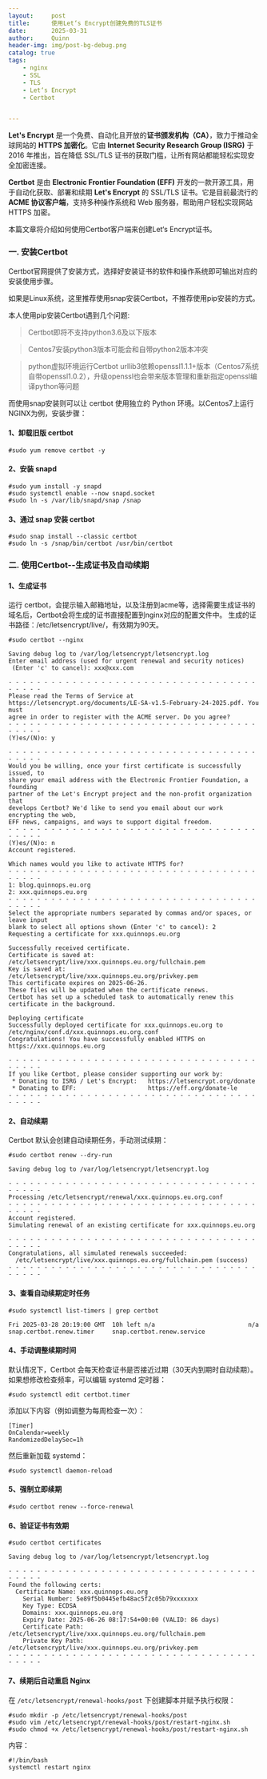 ```yaml
---
layout:     post
title:      使用Let‘s Encrypt创建免费的TLS证书
date:       2025-03-31
author:     Quinn
header-img: img/post-bg-debug.png
catalog: true
tags:
    - nginx
    - SSL
    - TLS
    - Let‘s Encrypt
    - Certbot


---
```


**Let's Encrypt** 是一个免费、自动化且开放的**证书颁发机构（CA）**，致力于推动全球网站的 **HTTPS 加密化**。它由 **Internet Security Research Group (ISRG)** 于 2016 年推出，旨在降低 SSL/TLS 证书的获取门槛，让所有网站都能轻松实现安全加密连接。

**Certbot** 是由 **Electronic Frontier Foundation (EFF)** 开发的一款开源工具，用于自动化获取、部署和续期 **Let's Encrypt** 的 SSL/TLS 证书。它是目前最流行的 **ACME 协议客户端**，支持多种操作系统和 Web 服务器，帮助用户轻松实现网站 HTTPS 加密。

本篇文章将介绍如何使用Certbot客户端来创建Let‘s Encrypt证书。

### 一. 安装Certbot

Certbot官网提供了安装方式，选择好安装证书的软件和操作系统即可输出对应的安装使用步骤。

如果是Linux系统，这里推荐使用snap安装Certbot，不推荐使用pip安装的方式。

本人使用pip安装Certbot遇到几个问题:

> Certbot即将不支持python3.6及以下版本

> Centos7安装python3版本可能会和自带python2版本冲突

> python虚拟环境运行Certbot urllib3依赖openssl1.1.1+版本（Centos7系统自带openssl1.0.2），升级openssl也会带来版本管理和重新指定openssl编译python等问题

而使用snap安装则可以让 certbot 使用独立的 Python 环境。以Centos7上运行NGINX为例，安装步骤：

#### 1、卸载旧版 certbot

```
#sudo yum remove certbot -y
```

 #### 2、安装 snapd

```
#sudo yum install -y snapd
#sudo systemctl enable --now snapd.socket
#sudo ln -s /var/lib/snapd/snap /snap
```


 #### 3、通过 snap 安装 certbot

```
#sudo snap install --classic certbot
#sudo ln -s /snap/bin/certbot /usr/bin/certbot
```

### 二. 使用Certbot--生成证书及自动续期

#### 1、生成证书
运行 certbot，会提示输入邮箱地址，以及注册到acme等，选择需要生成证书的域名后，Certbot会将生成的证书直接配置到nginx对应的配置文件中。
生成的证书路径：/etc/letsencrypt/live/，有效期为90天。

```
#sudo certbot --nginx

Saving debug log to /var/log/letsencrypt/letsencrypt.log
Enter email address (used for urgent renewal and security notices)
 (Enter 'c' to cancel): xxx@xxx.com

- - - - - - - - - - - - - - - - - - - - - - - - - - - - - - - - - - - - - - - -
Please read the Terms of Service at
https://letsencrypt.org/documents/LE-SA-v1.5-February-24-2025.pdf. You must
agree in order to register with the ACME server. Do you agree?
- - - - - - - - - - - - - - - - - - - - - - - - - - - - - - - - - - - - - - - -
(Y)es/(N)o: y

- - - - - - - - - - - - - - - - - - - - - - - - - - - - - - - - - - - - - - - -
Would you be willing, once your first certificate is successfully issued, to
share your email address with the Electronic Frontier Foundation, a founding
partner of the Let's Encrypt project and the non-profit organization that
develops Certbot? We'd like to send you email about our work encrypting the web,
EFF news, campaigns, and ways to support digital freedom.
- - - - - - - - - - - - - - - - - - - - - - - - - - - - - - - - - - - - - - - -
(Y)es/(N)o: n
Account registered.

Which names would you like to activate HTTPS for?
- - - - - - - - - - - - - - - - - - - - - - - - - - - - - - - - - - - - - - - -
1: blog.quinnops.eu.org
2: xxx.quinnops.eu.org
- - - - - - - - - - - - - - - - - - - - - - - - - - - - - - - - - - - - - - - -
Select the appropriate numbers separated by commas and/or spaces, or leave input
blank to select all options shown (Enter 'c' to cancel): 2
Requesting a certificate for xxx.quinnops.eu.org

Successfully received certificate.
Certificate is saved at: /etc/letsencrypt/live/xxx.quinnops.eu.org/fullchain.pem
Key is saved at:         /etc/letsencrypt/live/xxx.quinnops.eu.org/privkey.pem
This certificate expires on 2025-06-26.
These files will be updated when the certificate renews.
Certbot has set up a scheduled task to automatically renew this certificate in the background.

Deploying certificate
Successfully deployed certificate for xxx.quinnops.eu.org to /etc/nginx/conf.d/xxx.quinnops.eu.org.conf
Congratulations! You have successfully enabled HTTPS on https://xxx.quinnops.eu.org

- - - - - - - - - - - - - - - - - - - - - - - - - - - - - - - - - - - - - - - -
If you like Certbot, please consider supporting our work by:
 * Donating to ISRG / Let's Encrypt:   https://letsencrypt.org/donate
 * Donating to EFF:                    https://eff.org/donate-le
- - - - - - - - - - - - - - - - - - - - - - - - - - - - - - - - - - - - - - - -
```

#### 2、自动续期

Certbot 默认会创建自动续期任务，手动测试续期：

```
#sudo certbot renew --dry-run

Saving debug log to /var/log/letsencrypt/letsencrypt.log

- - - - - - - - - - - - - - - - - - - - - - - - - - - - - - - - - - - - - - - -
Processing /etc/letsencrypt/renewal/xxx.quinnops.eu.org.conf
- - - - - - - - - - - - - - - - - - - - - - - - - - - - - - - - - - - - - - - -
Account registered.
Simulating renewal of an existing certificate for xxx.quinnops.eu.org

- - - - - - - - - - - - - - - - - - - - - - - - - - - - - - - - - - - - - - - -
Congratulations, all simulated renewals succeeded: 
  /etc/letsencrypt/live/xxx.quinnops.eu.org/fullchain.pem (success)
- - - - - - - - - - - - - - - - - - - - - - - - - - - - - - - - - - - - - - - -
```

#### 3、查看自动续期定时任务

```
#sudo systemctl list-timers | grep certbot

Fri 2025-03-28 20:19:00 GMT  10h left n/a                          n/a    snap.certbot.renew.timer     snap.certbot.renew.service
```

#### 4、手动调整续期时间

默认情况下，Certbot 会每天检查证书是否接近过期（30天内到期时自动续期）。如果想修改检查频率，可以编辑 systemd 定时器：

```
#sudo systemctl edit certbot.timer
```

添加以下内容（例如调整为每周检查一次）：

```
[Timer]
OnCalendar=weekly
RandomizedDelaySec=1h
```

然后重新加载 systemd：

```
#sudo systemctl daemon-reload
```

#### 5、强制立即续期

```
#sudo certbot renew --force-renewal
```

#### 6、验证证书有效期

```
#sudo certbot certificates

Saving debug log to /var/log/letsencrypt/letsencrypt.log

- - - - - - - - - - - - - - - - - - - - - - - - - - - - - - - - - - - - - - - -
Found the following certs:
  Certificate Name: xxx.quinnops.eu.org
    Serial Number: 5e89f5b0445efb48ac5f2c05b79xxxxxxx
    Key Type: ECDSA
    Domains: xxx.quinnops.eu.org
    Expiry Date: 2025-06-26 08:17:54+00:00 (VALID: 86 days)
    Certificate Path: /etc/letsencrypt/live/xxx.quinnops.eu.org/fullchain.pem
    Private Key Path: /etc/letsencrypt/live/xxx.quinnops.eu.org/privkey.pem
- - - - - - - - - - - - - - - - - - - - - - - - - - - - - - - - - - - - - - - -
```

#### 7、续期后自动重启 Nginx

在 `/etc/letsencrypt/renewal-hooks/post` 下创建脚本并赋予执行权限：

```
#sudo mkdir -p /etc/letsencrypt/renewal-hooks/post
#sudo vim /etc/letsencrypt/renewal-hooks/post/restart-nginx.sh
#sudo chmod +x /etc/letsencrypt/renewal-hooks/post/restart-nginx.sh
```

内容：

```
#!/bin/bash
systemctl restart nginx
```

